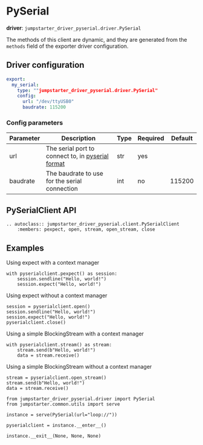# PySerial

**driver**: `jumpstarter_driver_pyserial.driver.PySerial`

The methods of this client are dynamic, and they are generated from
the `methods` field of the exporter driver configuration.

## Driver configuration
```yaml
export:
  my_serial:
    type: ""jumpstarter_driver_pyserial.driver.PySerial"
    config:
      url: "/dev/ttyUSB0"
      baudrate: 115200
```
### Config parameters

| Parameter | Description | Type | Required | Default |
|-----------|-------------|------|----------|---------|
| url | The serial port to connect to, in [pyserial format](https://pyserial.readthedocs.io/en/latest/url_handlers.html)  | str | yes | |
| baudrate | The baudrate to use for the serial connection | int | no | 115200 |


## PySerialClient API
```{eval-rst}
.. autoclass:: jumpstarter_driver_pyserial.client.PySerialClient
    :members: pexpect, open, stream, open_stream, close
```

## Examples
Using expect with a context manager
```{testcode}
with pyserialclient.pexpect() as session:
    session.sendline("Hello, world!")
    session.expect("Hello, world!")
```

Using expect without a context manager
```{testcode}
session = pyserialclient.open()
session.sendline("Hello, world!")
session.expect("Hello, world!")
pyserialclient.close()
```

Using a simple BlockingStream with a context manager
```{testcode}
with pyserialclient.stream() as stream:
    stream.send(b"Hello, world!")
    data = stream.receive()
```

Using a simple BlockingStream without a context manager
```{testcode}
stream = pyserialclient.open_stream()
stream.send(b"Hello, world!")
data = stream.receive()
```

```{testsetup} *
from jumpstarter_driver_pyserial.driver import PySerial
from jumpstarter.common.utils import serve

instance = serve(PySerial(url="loop://"))

pyserialclient = instance.__enter__()
```

```{testcleanup} *
instance.__exit__(None, None, None)
```

